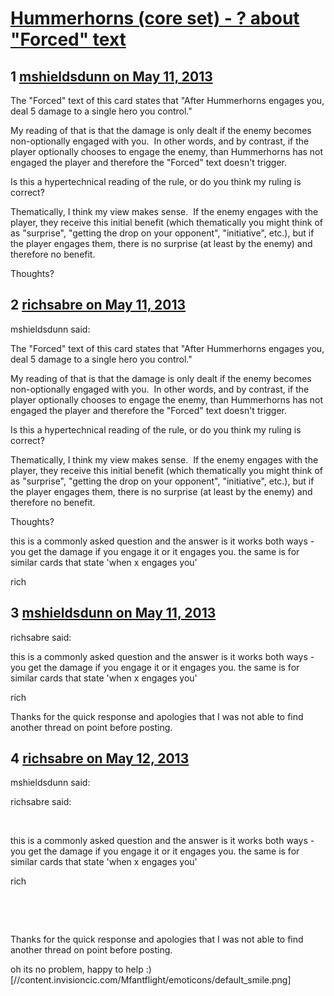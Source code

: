 # [Hummerhorns (core set) - ? about &quot;Forced&quot; text ](https://community.fantasyflightgames.com/topic/83733-hummerhorns-core-set-about-forced-text/)

## 1 [mshieldsdunn on May 11, 2013](https://community.fantasyflightgames.com/topic/83733-hummerhorns-core-set-about-forced-text/?do=findComment&comment=794456)

The "Forced" text of this card states that "After Hummerhorns engages you, deal 5 damage to a single hero you control."

My reading of that is that the damage is only dealt if the enemy becomes non-optionally engaged with you.  In other words, and by contrast, if the player optionally chooses to engage the enemy, than Hummerhorns has not engaged the player and therefore the "Forced" text doesn't trigger.

Is this a hypertechnical reading of the rule, or do you think my ruling is correct?

Thematically, I think my view makes sense.  If the enemy engages with the player, they receive this initial benefit (which thematically you might think of as "surprise", "getting the drop on your opponent", "initiative", etc.), but if the player engages them, there is no surprise (at least by the enemy) and therefore no benefit.

Thoughts?

## 2 [richsabre on May 11, 2013](https://community.fantasyflightgames.com/topic/83733-hummerhorns-core-set-about-forced-text/?do=findComment&comment=794464)

mshieldsdunn said:

The "Forced" text of this card states that "After Hummerhorns engages you, deal 5 damage to a single hero you control."

My reading of that is that the damage is only dealt if the enemy becomes non-optionally engaged with you.  In other words, and by contrast, if the player optionally chooses to engage the enemy, than Hummerhorns has not engaged the player and therefore the "Forced" text doesn't trigger.

Is this a hypertechnical reading of the rule, or do you think my ruling is correct?

Thematically, I think my view makes sense.  If the enemy engages with the player, they receive this initial benefit (which thematically you might think of as "surprise", "getting the drop on your opponent", "initiative", etc.), but if the player engages them, there is no surprise (at least by the enemy) and therefore no benefit.

Thoughts?



this is a commonly asked question and the answer is it works both ways - you get the damage if you engage it or it engages you. the same is for similar cards that state 'when x engages you'

rich

## 3 [mshieldsdunn on May 11, 2013](https://community.fantasyflightgames.com/topic/83733-hummerhorns-core-set-about-forced-text/?do=findComment&comment=794470)

richsabre said:

this is a commonly asked question and the answer is it works both ways - you get the damage if you engage it or it engages you. the same is for similar cards that state 'when x engages you'

rich



Thanks for the quick response and apologies that I was not able to find another thread on point before posting.

## 4 [richsabre on May 12, 2013](https://community.fantasyflightgames.com/topic/83733-hummerhorns-core-set-about-forced-text/?do=findComment&comment=794571)

mshieldsdunn said:

richsabre said:

 

this is a commonly asked question and the answer is it works both ways - you get the damage if you engage it or it engages you. the same is for similar cards that state 'when x engages you'

rich

 

 

Thanks for the quick response and apologies that I was not able to find another thread on point before posting.



oh its no problem, happy to help :) [//content.invisioncic.com/Mfantflight/emoticons/default_smile.png]

